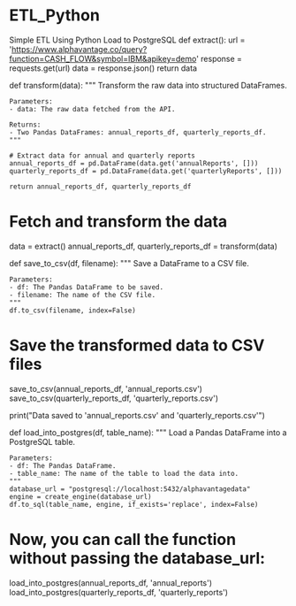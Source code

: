 # ETL_Python
Simple ETL Using Python Load to PostgreSQL
def extract():
    url = 'https://www.alphavantage.co/query?function=CASH_FLOW&symbol=IBM&apikey=demo'
    response = requests.get(url)
    data = response.json()
    return data

def transform(data):
    """
    Transform the raw data into structured DataFrames.

    Parameters:
    - data: The raw data fetched from the API.

    Returns:
    - Two Pandas DataFrames: annual_reports_df, quarterly_reports_df.
    """
    
    # Extract data for annual and quarterly reports
    annual_reports_df = pd.DataFrame(data.get('annualReports', []))
    quarterly_reports_df = pd.DataFrame(data.get('quarterlyReports', []))
    
    return annual_reports_df, quarterly_reports_df


# Fetch and transform the data
data = extract()
annual_reports_df, quarterly_reports_df = transform(data)


def save_to_csv(df, filename):
    """
    Save a DataFrame to a CSV file.

    Parameters:
    - df: The Pandas DataFrame to be saved.
    - filename: The name of the CSV file.
    """
    df.to_csv(filename, index=False)


    
# Save the transformed data to CSV files
save_to_csv(annual_reports_df, 'annual_reports.csv')
save_to_csv(quarterly_reports_df, 'quarterly_reports.csv')

print("Data saved to 'annual_reports.csv' and 'quarterly_reports.csv'")



def load_into_postgres(df, table_name):
    """
    Load a Pandas DataFrame into a PostgreSQL table.

    Parameters:
    - df: The Pandas DataFrame.
    - table_name: The name of the table to load the data into.
    """
    database_url = "postgresql://localhost:5432/alphavantagedata"
    engine = create_engine(database_url)
    df.to_sql(table_name, engine, if_exists='replace', index=False)
    
# Now, you can call the function without passing the database_url:
load_into_postgres(annual_reports_df, 'annual_reports')
load_into_postgres(quarterly_reports_df, 'quarterly_reports')
